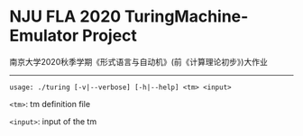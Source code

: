 # NJU FLA 2020 TuringMachine-Emulator Project

南京大学2020秋季学期《形式语言与自动机》(前《计算理论初步》)大作业

-----

`usage: ./turing [-v|--verbose] [-h|--help] <tm> <input>`

`<tm>`: tm definition file

`<input>`: input of the tm
